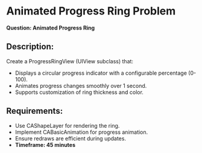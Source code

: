 # Animated Progress Ring Problem

**Question: Animated Progress Ring**

## Description:
Create a ProgressRingView (UIView subclass) that:
  
- Displays a circular progress indicator with a configurable percentage (0-100).  
- Animates progress changes smoothly over 1 second.  
- Supports customization of ring thickness and color.

## Requirements:  
- Use CAShapeLayer for rendering the ring.  
- Implement CABasicAnimation for progress animation.  
- Ensure redraws are efficient during updates.  
- **Timeframe: 45 minutes**



